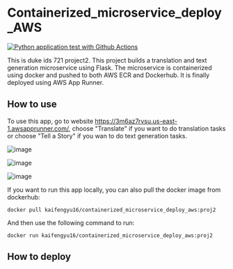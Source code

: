 # Containerized_microservice_deploy_AWS
[![Python application test with Github Actions](https://github.com/kaifeng-yu16/Containerized_microservice_deploy_AWS/actions/workflows/main.yml/badge.svg)](https://github.com/kaifeng-yu16/Containerized_microservice_deploy_AWS/actions/workflows/main.yml)

This is duke ids 721 project2. This project builds a translation and text generation microservice using Flask. The microservice is containerized using docker and pushed to both AWS ECR and Dockerhub. It is finally deployed using AWS App Runner.

## How to use
To use this app, go to website https://3m6az7rvsu.us-east-1.awsapprunner.com/, choose "Translate" if you want to do translation tasks or choose "Tell a Story" if you wan to do text generation tasks.

![image](https://user-images.githubusercontent.com/90477174/155877608-e11cd9d8-3656-4ab3-8c20-062a46a67bc8.png)

![image](https://user-images.githubusercontent.com/90477174/155877624-07fa8a82-5442-476c-8d0c-6593793621aa.png)

![image](https://user-images.githubusercontent.com/90477174/155877649-97cd0346-a7b9-4cdc-bdc5-453b12308901.png)


If you want to run this app locally, you can also pull the docker image from dockerhub:
```
docker pull kaifengyu16/containerized_microservice_deploy_aws:proj2
```
And then use the following command to run:
```
docker run kaifengyu16/containerized_microservice_deploy_aws:proj2
```

## How to deploy
